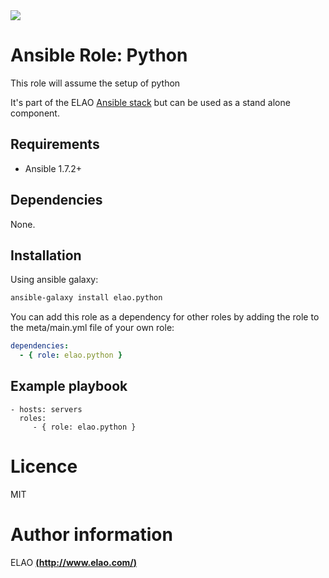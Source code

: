 <img src="http://www.elao.com/images/corpo/logo_red_small.png"/>

# Ansible Role: Python

This role will assume the setup of python

It's part of the ELAO [Ansible stack](http://ansible.elao.com) but can be used as a stand alone component.

## Requirements

- Ansible 1.7.2+

## Dependencies

None.

## Installation

Using ansible galaxy:

```bash
ansible-galaxy install elao.python
```
You can add this role as a dependency for other roles by adding the role to the meta/main.yml file of your own role:

```yaml
dependencies:
  - { role: elao.python }
```

## Example playbook

    - hosts: servers
      roles:
         - { role: elao.python }

# Licence

MIT

# Author information

ELAO [**(http://www.elao.com/)**](http://www.elao.com)
